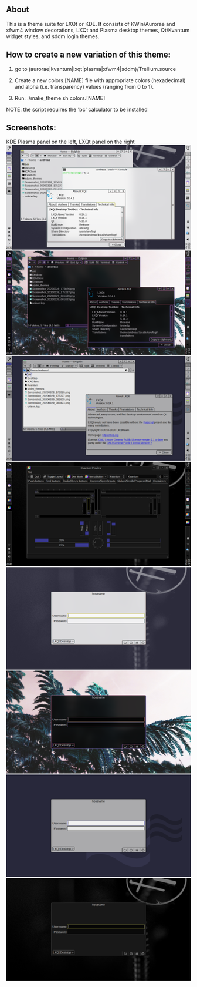 ## About
This is a theme suite for LXQt or KDE. It consists of KWin/Aurorae and xfwm4 window decorations, LXQt and Plasma desktop themes, Qt/Kvantum widget styles, and sddm login themes.

## How to create a new variation of this theme:

1) go to (aurorae|kvantum|lxqt|plasma|xfwm4|sddm)/Trellium.source

2) Create a new colors.[NAME] file with appropriate colors (hexadecimal) and 
   alpha (i.e. transparency) values (ranging from 0 to 1).

3) Run:
       ./make_theme.sh colors.[NAME]

NOTE: the script requires the 'bc' calculator to be installed

## Screenshots:
KDE Plasma panel on the left, LXQt panel on the right
![Colorshift](screenshots/Colorshift.png?raw=true "Colorshift")
![Moodlight](screenshots/Moodlight.png?raw=true "Moodlight")
![Solid](screenshots/Solid.png?raw=true "Solid")
![Dark](screenshots/Dark.png?raw=true "Dark")
![sddm_Colorshift](screenshots/sddm_Colorshift.png?raw=true "Colorshift")
![sddm_Moodlight](screenshots/sddm_Moodlight.png?raw=true "Moodlight")
![sddm_Solid](screenshots/sddm_Solid.png?raw=true "Solid")
![sddm_Dark](screenshots/sddm_Dark.png?raw=true "Dark")

